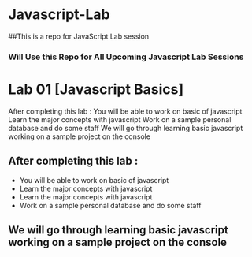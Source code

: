 # Javascript-Lab
##This is a repo for JavaScript Lab session 
### Will Use this Repo for All Upcoming Javascript Lab Sessions

# Lab 01 [Javascript Basics]

After completing this lab : 
You will be able to work on basic of javascript
Learn the major concepts with javascript 
Work on a sample personal database and do some staff 
We will go through learning basic javascript working on a sample project on the console 


## After completing this lab : 
* You will be able to work on basic of javascript
* Learn the major concepts with javascript 
* Learn the major concepts with javascript 
* Work on a sample personal database and do some staff 
## We will go through learning basic javascript working on a sample project on the console 
